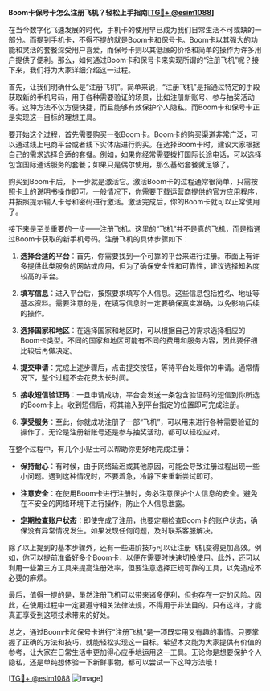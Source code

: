 **Boom卡保号卡怎么注册飞机？轻松上手指南[[TG💪+ @esim1088](https://t.me/s/esim1088)]**

在当今数字化飞速发展的时代，手机卡的使用早已成为我们日常生活不可或缺的一部分。而提到手机卡，不得不提的就是Boom卡和保号卡。Boom卡以其强大的功能和灵活的套餐深受用户喜爱，而保号卡则以其低廉的价格和简单的操作为许多用户提供了便利。那么，如何通过Boom卡和保号卡来实现所谓的“注册飞机”呢？接下来，我们将为大家详细介绍这一过程。

首先，让我们明确什么是“注册飞机”。简单来说，“注册飞机”是指通过特定的手段获取新的手机号码，用于各种需要验证的场景，比如注册新账号、参与抽奖活动等。这种方法不仅方便快捷，而且能够有效保护个人隐私。而Boom卡和保号卡正是实现这一目标的理想工具。

要开始这个过程，首先需要购买一张Boom卡。Boom卡的购买渠道非常广泛，可以通过线上电商平台或者线下实体店进行购买。在选择Boom卡时，建议大家根据自己的需求选择合适的套餐。例如，如果你经常需要拨打国际长途电话，可以选择包含国际通话服务的套餐；如果只是偶尔使用，那么基础套餐就足够了。

购买到Boom卡后，下一步就是激活它。激活Boom卡的过程通常很简单，只需按照卡上的说明书操作即可。一般情况下，你需要下载运营商提供的官方应用程序，并按照提示输入卡号和密码进行激活。激活完成后，你的Boom卡就可以正常使用了。

接下来是至关重要的一步——注册飞机。这里的“飞机”并不是真的飞机，而是指通过Boom卡获取的新手机号码。注册飞机的具体步骤如下：

1. **选择合适的平台**：首先，你需要找到一个可靠的平台来进行注册。市面上有许多提供此类服务的网站或应用，但为了确保安全性和可靠性，建议选择知名度较高的平台。

2. **填写信息**：进入平台后，按照要求填写个人信息。这些信息包括姓名、地址等基本资料。需要注意的是，在填写信息时一定要确保真实准确，以免影响后续的操作。

3. **选择国家和地区**：在选择国家和地区时，可以根据自己的需求选择相应的Boom卡类型。不同的国家和地区可能有不同的费用和服务内容，因此要仔细比较后再做决定。

4. **提交申请**：完成上述步骤后，点击提交按钮，等待平台处理你的申请。通常情况下，整个过程不会花费太长时间。

5. **接收短信验证码**：一旦申请成功，平台会发送一条包含验证码的短信到你所选的Boom卡上。收到短信后，将其输入到平台指定的位置即可完成注册。

6. **享受服务**：至此，你就成功注册了一部“飞机”，可以用来进行各种需要验证的操作了。无论是注册新账号还是参与抽奖活动，都可以轻松应对。

在整个过程中，有几个小贴士可以帮助你更好地完成注册：

- **保持耐心**：有时候，由于网络延迟或其他原因，可能会导致注册过程出现一些小问题。遇到这种情况时，不要着急，冷静下来重新尝试即可。
  
- **注意安全**：在使用Boom卡进行注册时，务必注意保护个人信息的安全。避免在不安全的网络环境下进行操作，防止个人信息泄露。

- **定期检查账户状态**：即使完成了注册，也要定期检查Boom卡的账户状态，确保没有异常情况发生。如果发现任何问题，及时联系客服解决。

除了以上提到的基本步骤外，还有一些进阶技巧可以让注册飞机变得更加高效。例如，你可以提前准备好多个Boom卡，以便在需要时快速切换使用。此外，还可以利用一些第三方工具来提高注册效率，但要注意选择正规可靠的工具，以免造成不必要的麻烦。

最后，值得一提的是，虽然注册飞机可以带来诸多便利，但也存在一定的风险。因此，在使用过程中一定要遵守相关法律法规，不得用于非法目的。只有这样，才能真正享受到这项技术带来的好处。

总之，通过Boom卡和保号卡进行“注册飞机”是一项既实用又有趣的事情。只要掌握了正确的方法和技巧，就能轻松实现这一目标。希望本文能为大家提供有价值的参考，让大家在日常生活中更加得心应手地运用这一工具。无论你是想要保护个人隐私，还是单纯想体验一下新鲜事物，都可以尝试一下这种方法哦！

[[TG💪+ @esim1088](https://t.me/s/esim1088) ![Image](https://i.postimg.cc/4NQfJmqS/Snipaste-2025-05-13-00-14-12.png)]
